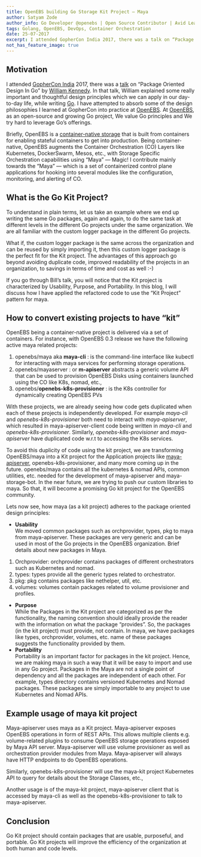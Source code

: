 ```yaml
---
title: OpenEBS building Go Storage Kit Project — Maya
author: Satyam Zode
author_info: Go Developer @openebs | Open Source Contributor | Avid Learner
tags: Golang, OpenEBS, DevOps, Container Orchestration
date: 25-07-2017
excerpt: I attended GopherCon India 2017, there was a talk on “Package Oriented Design In Go” by William Kennedy. In that talk, William explained some really important and thoughtful design principles which we can apply in our day-to-day life, while writing Go.
not_has_feature_image: true
---
```


## Motivation

I attended [GopherCon India](http://www.gophercon.in/) 2017, there was a [talk](https://youtu.be/spKM5CyBwJA?list=PLFjrjdmBd0CoclkJ_JdBET5fzz4u0SELZ) on “Package Oriented Design In Go” by [William Kennedy](https://twitter.com/goinggodotnet). In that talk, William explained some really important and thoughtful design principles which we can apply in our day-to-day life, while writing [Go](https://golang.org/project/). I have attempted to absorb some of the design philosophies I learned at GopherCon into practice at [OpenEBS](https://github.com/openebs). At [OpenEBS](https://github.com/openebs), as an open-source and growing Go project, We value Go principles and We try hard to leverage Go’s offerings.

Briefly, OpenEBS is a [container-native storage](https://blog.openebs.io/cloud-native-storage-vs-marketers-doing-cloud-washing-c936089c2b58) that is built from containers for enabling stateful containers to get into production. Being container-native, OpenEBS augments the Container Orchestration (CO) Layers like Kubernetes, DockerSwarm, Mesos, etc., with Storage Specific Orchestration capabilities using “Maya” — Magic! I contribute mainly towards the “Maya” — which is a set of containerized control plane applications for hooking into several modules like the configuration, monitoring, and alerting of CO.

## What is the Go Kit Project?

To understand in plain terms, let us take an example where we end up writing the same Go packages, again and again, to do the same task at different levels in the different Go projects under the same organization. We are all familiar with the custom logger package in the different Go projects.

What if, the custom logger package is the same across the organization and can be reused by simply importing it, then this custom logger package is the perfect fit for the Kit project. The advantages of this approach go beyond avoiding duplicate code, improved readability of the projects in an organization, to savings in terms of time and cost as well :-)

If you go through Bill’s talk, you will notice that the Kit project is characterized by Usability, Purpose, and Portability. In this blog, I will discuss how I have applied the refactored code to use the “Kit Project” pattern for maya.

## How to convert existing projects to have “kit”

OpenEBS being a container-native project is delivered via a set of containers. For instance, with OpenEBS 0.3 release we have the following active maya related projects:

1. openebs/maya aka ****maya-cli**** : is the command-line interface like kubectl for interacting with maya services for performing storage operations.
2. openebs/mayaserver : or ****m-apiserver**** abstracts a generic volume API that can be used to provision OpenEBS Disks using containers launched using the CO like K8s, nomad, etc.,
3. openebs/****openebs-k8s-provisioner**** : is the K8s controller for dynamically creating OpenEBS PVs

With these projects, we are already seeing how code gets duplicated when each of these projects is independently developed. For example *maya-cli* and *openebs-k8s-provisioner* both need to interact with *maya-apiserver*, which resulted in maya-apiserver-client code being written in *maya-cli* and *openebs-k8s-provisioner*. Similarly, *openebs-k8s-provisioner* and *maya-apiserver* have duplicated code w.r.t to accessing the K8s services.

To avoid this duplicity of code using the kit project, we are transforming OpenEBS/maya into a Kit project for the Application projects like [maya-apiserver](https://github.com/openebs/mayaserver), openebs-k8s-provisioner, and many more coming up in the future. openebs/maya contains all the kubernetes & nomad APIs, common utilities, etc. needed for the development of maya-apiserver and maya-storage-bot. In the near future, we are trying to push our custom libraries to maya. So that, it will become a promising Go kit project for the OpenEBS community.

Lets now see, how maya (as a kit project) adheres to the package oriented design principles:

- ****Usability****  
We moved common packages such as orchprovider, types, pkg to maya from maya-apiserver. These packages are very generic and can be used in most of the Go projects in the OpenEBS organization. Brief details about new packages in Maya.
1. Orchprovider: orchprovider contains packages of different orchestrators such as Kubernetes and nomad.
2. types: types provide all the generic types related to orchestrator.
3. pkg: pkg contains packages like nethelper, util, etc.
4. volumes: volumes contain packages related to volume provisioner and profiles.
- ****Purpose****  
While the Packages in the Kit project are categorized as per the functionality, the naming convention should ideally provide the reader with the information on what the package “provides”. So, the packages (in the kit project) must provide, not contain. In maya, we have packages like types, orchprovider, volumes, etc. name of these packages suggests the functionality provided by them.
- ****Portability****  
Portability is an important factor for packages in the kit project. Hence, we are making maya in such a way that it will be easy to import and use in any Go project. Packages in the Maya are not a single point of dependency and all the packages are independent of each other. For example, types directory contains versioned Kubernetes and Nomad packages. These packages are simply importable to any project to use Kubernetes and Nomad APIs.

## Example usage of maya kit project

Maya-apiserver uses maya as a Kit project. Maya-apiserver exposes OpenEBS operations in form of REST APIs. This allows multiple clients e.g. volume-related plugins to consume OpenEBS storage operations exposed by Maya API server. Maya-apiserver will use volume provisioner as well as orchestration provider modules from Maya. Maya-apiserver will always have HTTP endpoints to do OpenEBS operations.

Similarly, openebs-k8s-provisioner will use the maya-kit project Kubernetes API to query for details about the Storage Classes, etc.,

Another usage is of the maya-kit project, maya-apiserver client that is accessed by maya-cli as well as the openebs-k8s-provisioner to talk to maya-apiserver.

## Conclusion

Go Kit project should contain packages that are usable, purposeful, and portable. Go Kit projects will improve the efficiency of the organization at both human and code levels.
